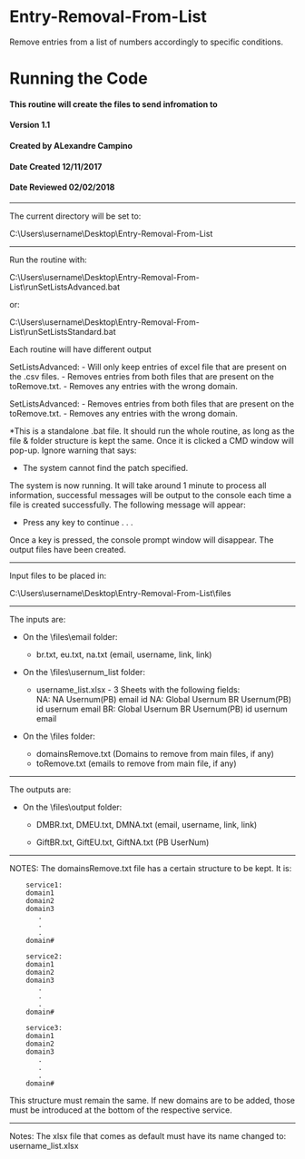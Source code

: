 # Entry-Removal-From-List
Remove entries from a list of numbers accordingly to specific conditions.


# Running the Code
#### This routine will create the files to send infromation to 
#### Version 1.1
#### Created by ALexandre Campino 
#### Date Created 12/11/2017  
#### Date Reviewed 02/02/2018 

_________________________________________________________________________________________________________________

The current directory will be set to:

C:\Users\username\Desktop\Entry-Removal-From-List

-----------------------------------------------------------------------------------------------------------------
Run the routine with:

C:\Users\username\Desktop\Entry-Removal-From-List\runSetListsAdvanced.bat

or:

C:\Users\username\Desktop\Entry-Removal-From-List\runSetListsStandard.bat

Each routine will have different output

SetListsAdvanced: 
		- Will only keep entries of excel file that are present on the .csv files. 
		- Removes entries from both files that are present on the toRemove.txt. 
		- Removes any entries with the wrong domain.

SetListsAdvanced: 
		- Removes entries from both files that are present on the toRemove.txt. 
		- Removes any entries with the wrong domain.

*This is a standalone .bat file. It should run the whole routine, as long as the file & folder structure is 
kept the same. Once it is clicked a CMD window will pop-up. Ignore warning that says:

- The system cannot find the patch specified.

The system is now running. It will take around 1 minute to process all information, successful messages will
be output to the console each time a file is created successfully. The following message will appear:

- Press any key to continue . . .

Once a key is pressed, the console prompt window will disappear. The output files have been created.

_________________________________________________________________________________________________________________

Input files to be placed in:

C:\Users\username\Desktop\Entry-Removal-From-List\files

----------------------------------------------------------------------------------------------------------------
The inputs are:

- On the \files\email folder:
	- br.txt, eu.txt, na.txt (email, username, link, link)

- On the \files\usernum_list folder:
	- username_list.xlsx - 3 Sheets with the following fields:	
					NA: NA Usernum(PB)	email	id
					NA: Global Usernum	BR Usernum(PB)	id	usernum	email
					BR: Global Usernum	BR Usernum(PB)	id	usernum	email
			


- On the \files folder:
	- domainsRemove.txt (Domains to remove from main files, if any)
	- toRemove.txt	(emails to remove from main file, if any)
----------------------------------------------------------------------------------------------------------------
The outputs are:

- On the \files\output folder:

	- DMBR.txt, DMEU.txt, DMNA.txt (email, username, link, link)

	- GiftBR.txt, GiftEU.txt, GiftNA.txt (PB UserNum)
_________________________________________________________________________________________________________________

NOTES: The domainsRemove.txt file has a certain structure to be kept. It is:
		
		service1:
		domain1
		domain2
		domain3
		   .
		   .
		   .
		domain#

		service2:
		domain1
		domain2
		domain3
		   .
		   .
		   .
		domain#

		service3:
		domain1
		domain2
		domain3
		   .
		   .
		   .
		domain#

This structure must remain the same. If new domains are to be added, those must be introduced at the bottom 
of the respective service.

----------------------------------------------------------------------------------------------------------------

Notes: The xlsx file that comes as default must have its name changed to: username_list.xlsx
